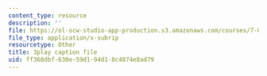 ```yaml
---
content_type: resource
description: ''
file: https://ol-ocw-studio-app-production.s3.amazonaws.com/courses/7-016-introductory-biology-fall-2018/ff368dbf630e59d194d18c4874e8ad79_LhbtCTwtdDU.vtt
file_type: application/x-subrip
resourcetype: Other
title: 3play caption file
uid: ff368dbf-630e-59d1-94d1-8c4874e8ad79
---
```

